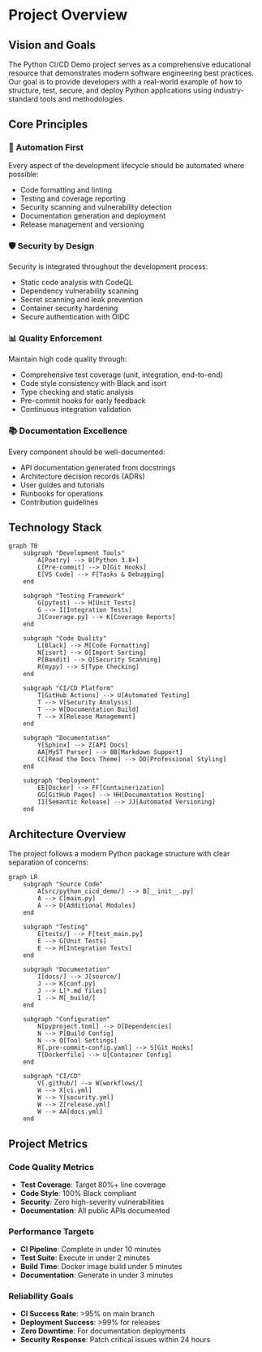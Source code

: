# Project Overview

## Vision and Goals

The Python CI/CD Demo project serves as a comprehensive educational resource that demonstrates modern software engineering best practices. Our goal is to provide developers with a real-world example of how to structure, test, secure, and deploy Python applications using industry-standard tools and methodologies.

## Core Principles

### 🔄 Automation First
Every aspect of the development lifecycle should be automated where possible:
- Code formatting and linting
- Testing and coverage reporting
- Security scanning and vulnerability detection
- Documentation generation and deployment
- Release management and versioning

### 🛡️ Security by Design
Security is integrated throughout the development process:
- Static code analysis with CodeQL
- Dependency vulnerability scanning
- Secret scanning and leak prevention
- Container security hardening
- Secure authentication with OIDC

### 📊 Quality Enforcement
Maintain high code quality through:
- Comprehensive test coverage (unit, integration, end-to-end)
- Code style consistency with Black and isort
- Type checking and static analysis
- Pre-commit hooks for early feedback
- Continuous integration validation

### 📚 Documentation Excellence
Every component should be well-documented:
- API documentation generated from docstrings
- Architecture decision records (ADRs)
- User guides and tutorials
- Runbooks for operations
- Contribution guidelines

## Technology Stack

```mermaid
graph TB
    subgraph "Development Tools"
        A[Poetry] --> B[Python 3.8+]
        C[Pre-commit] --> D[Git Hooks]
        E[VS Code] --> F[Tasks & Debugging]
    end

    subgraph "Testing Framework"
        G[pytest] --> H[Unit Tests]
        G --> I[Integration Tests]
        J[Coverage.py] --> K[Coverage Reports]
    end

    subgraph "Code Quality"
        L[Black] --> M[Code Formatting]
        N[isort] --> O[Import Sorting]
        P[Bandit] --> Q[Security Scanning]
        R[mypy] --> S[Type Checking]
    end

    subgraph "CI/CD Platform"
        T[GitHub Actions] --> U[Automated Testing]
        T --> V[Security Analysis]
        T --> W[Documentation Build]
        T --> X[Release Management]
    end

    subgraph "Documentation"
        Y[Sphinx] --> Z[API Docs]
        AA[MyST Parser] --> BB[Markdown Support]
        CC[Read the Docs Theme] --> DD[Professional Styling]
    end

    subgraph "Deployment"
        EE[Docker] --> FF[Containerization]
        GG[GitHub Pages] --> HH[Documentation Hosting]
        II[Semantic Release] --> JJ[Automated Versioning]
    end
```

## Architecture Overview

The project follows a modern Python package structure with clear separation of concerns:

```mermaid
graph LR
    subgraph "Source Code"
        A[src/python_cicd_demo/] --> B[__init__.py]
        A --> C[main.py]
        A --> D[Additional Modules]
    end

    subgraph "Testing"
        E[tests/] --> F[test_main.py]
        E --> G[Unit Tests]
        E --> H[Integration Tests]
    end

    subgraph "Documentation"
        I[docs/] --> J[source/]
        J --> K[conf.py]
        J --> L[*.md files]
        I --> M[_build/]
    end

    subgraph "Configuration"
        N[pyproject.toml] --> O[Dependencies]
        N --> P[Build Config]
        N --> Q[Tool Settings]
        R[.pre-commit-config.yaml] --> S[Git Hooks]
        T[Dockerfile] --> U[Container Config]
    end

    subgraph "CI/CD"
        V[.github/] --> W[workflows/]
        W --> X[ci.yml]
        W --> Y[security.yml]
        W --> Z[release.yml]
        W --> AA[docs.yml]
    end
```

## Project Metrics

### Code Quality Metrics
- **Test Coverage**: Target 80%+ line coverage
- **Code Style**: 100% Black compliant
- **Security**: Zero high-severity vulnerabilities
- **Documentation**: All public APIs documented

### Performance Targets
- **CI Pipeline**: Complete in under 10 minutes
- **Test Suite**: Execute in under 2 minutes
- **Build Time**: Docker image build under 5 minutes
- **Documentation**: Generate in under 3 minutes

### Reliability Goals
- **CI Success Rate**: >95% on main branch
- **Deployment Success**: >99% for releases
- **Zero Downtime**: For documentation deployments
- **Security Response**: Patch critical issues within 24 hours
